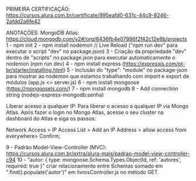 PRIMEIRA CERTIFICAÇÃO: https://cursos.alura.com.br/certificate/995eafd0-631c-44c9-8246-2afdd2a6fe42

ANOTAÇÕES:
MongoDB Atlas: https://cloud.mongodb.com/v2#/org/6436fb4e07986f2f42c12e8b/projects
1 - npm init
2 - npm install nodemon // Live Reload ("npm run dev" para executar o script "dev" no package.json)
3 - Criação da propriedade "dev" dentro de "scripts" no package.json para executar automaticamente o nodemon (npm run dev)
4 - npm install express (https://expressjs.com/pt-br/starter/installing.html)
5 - Inclusão do "type": "module" no package-json para mostrar ao nodemon que estamos trabalhando com import e export de módulos (app.js <> server.js)
6 - npm install mongoose (https://mongoosejs.com/)
7 - npm install mongodb
8 - Add connection string (nodejs-express-mongodb:senha)

Liberar acesso a qualquer IP:
Para liberar o acesso a qualquer IP via Mongo Atlas. Após fazer o login no Mongo Atlas, acesse o seu cluster na dashboard do Atlas e siga os passos:

Network Access > IP Access List > Add an IP Address > allow access from everywhere> Confirm;

9 - Padrão Model-View-Controller (MVC): https://cursos.alura.com.br/extra/alura-mais/padrao-model-view-controller-c94
10 - "autor: { type: mongoose.Schema.Types.ObjectId, ref: 'autores', required: true }" criar relacionamento entre Schemas somado em ".find().populate('autor')" em livrosController.js no método GET.
